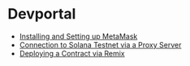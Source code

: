 # Devportal

* [Installing and Setting up MetaMask](/devportal/metamask_setup.md)
* [Connection to Solana Testnet via a Proxy Server](/devportal/testnet/connect_to_solana_via_proxy.md)
* [Deploying a Contract via Remix](/devportal/testnet/deploy_contract_via_remix.md)
